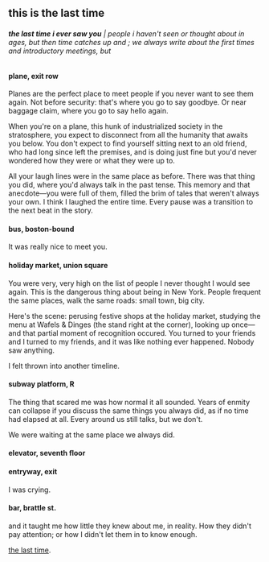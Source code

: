 ## this is the last time

###### **the last time i ever saw you** | people i haven't seen or thought about in ages, but then time catches up and ; we always write about the first times and introductory meetings, but                                   

###### 

#### **plane, exit row**

Planes are the perfect place to meet people if you never want to see them again. Not before security: that's where you go to say goodbye. Or near baggage claim, where you go to say hello again. 

When you're on a plane, this hunk of industrialized society in the stratosphere, you expect to disconnect from all the humanity that awaits you below. You don't expect to find yourself sitting next to an old friend, who had long since left the premises, and is doing just fine but you'd never wondered how they were or what they were up to.

All your laugh lines were in the same place as before. There was that thing you did, where you'd always talk in the past tense. This memory and that anecdote—you were full of them, filled the brim of tales that weren't always your own. I think I laughed the entire time. Every pause was a transition to the next beat in the story. 







#### **bus, boston-bound**

It was really nice to meet you.





#### holiday market, union square

You were very, very high on the list of people I never thought I would see again. This is the dangerous thing about being in New York. People frequent the same places, walk the same roads: small town, big city.

Here's the scene: perusing festive shops at the holiday market, studying the menu at Wafels & Dinges (the stand right at the corner), looking up once—and that partial moment of recognition occured. You turned to your friends and I turned to my friends, and it was like nothing ever happened. Nobody saw anything.

I felt thrown into another timeline. 





#### subway platform, R 

The thing that scared me was how normal it all sounded. Years of enmity can collapse if you discuss the same things you always did, as if no time had elapsed at all. Every around us still talks, but we don't.

We were waiting at the same place we always did. 





#### elevator, seventh floor





#### entryway, exit

I was crying. 



#### bar, brattle st.

and it taught me how little they knew about me, in reality. How they didn't pay attention; or how I didn't let them in to know enough.







[the last time](https://www.youtube.com/watch?v=pCH4QrSx2Jg). 